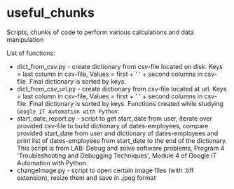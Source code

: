 # useful_chunks

Scripts, chunks of code to perform various calculations and data manipulation

List of functions:
* dict_from_csv.py - create dictionary from csv-file located on disk. Keys = last column in csv-file, Values = first + ' ' + second columns in csv-file. Final dictionary is sorted by keys.
* dict_from_csv_url.py - create dictionary from csv-file located at url. Keys = last column in csv-file, Values = first + ' ' + second columns in csv-file. Final dictionary is sorted by keys.
Functions created while studying `Google IT Automation with Python`:
* start_date_report.py - script to get start_date from user, iterate over provided csv-file to build dictionary of dates-employees, compare provided start_date from user and dictionary of dates-employees and print list of dates-employees from start_date to the end of the dictionary. This script is from LAB: Debug and solve software problems, Program 4 'Troubleshooting and Debugging Techniques', Module 4 of Google IT Automation with Python.
* changeImage.py - script to open certain image files (with .tiff extension), resize them and save in .jpeg format
